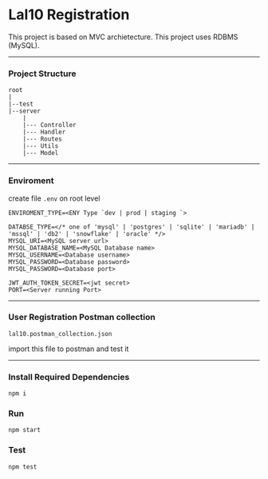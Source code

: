 # Lal10 Registration
This project is based on MVC archietecture.
This project uses RDBMS (MySQL).

-------------
### Project Structure
```
root
|
|--test
|--server
    |
    |--- Controller
    |--- Handler
    |--- Routes
    |--- Utils 
    |--- Model 
````
---

### Enviroment
create file `.env` on root level
```
ENVIROMENT_TYPE=<ENY Type `dev | prod | staging `>

DATABSE_TYPE=</* one of 'mysql' | 'postgres' | 'sqlite' | 'mariadb' | 'mssql' | 'db2' | 'snowflake' | 'oracle' */>
MYSQL_URI=<MySQL server url>
MYSQL_DATABASE_NAME=<MySQL Database name>
MYSQL_USERNAME=<Database username>
MYSQL_PASSWORD=<Database password>
MYSQL_PASSWORD=<Database port>

JWT_AUTH_TOKEN_SECRET=<jwt secret>
PORT=<Server running Port>
````

---

### User Registration Postman collection

`lal10.postman_collection.json`

import this file to postman and test it

---

### Install Required Dependencies
```
npm i
```
### Run
```
npm start
```
### Test
```
npm test
```